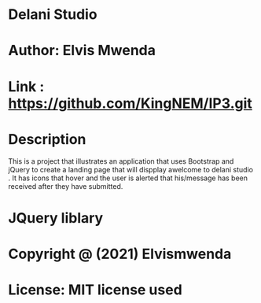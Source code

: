 # Delani Studio

# Author: Elvis Mwenda

# Link : https://github.com/KingNEM/IP3.git

# Description
This is a project that illustrates an application
that uses Bootstrap and jQuery to create a landing page 
that will dispplay awelcome to delani studio .
It has icons that hover and the user is alerted that 
his/message has been received after they have submitted.

# JQuery liblary
# Copyright @ (2021) Elvismwenda
# License: MIT license used
